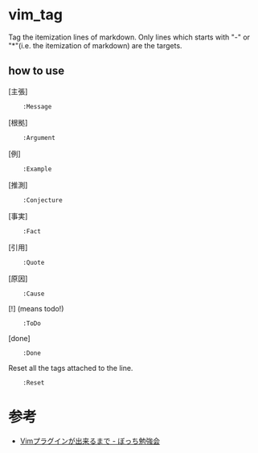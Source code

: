 # vim_tag
Tag the itemization lines of markdown.
Only lines which starts with "-" or "*"(i.e. the itemization of markdown) are the targets.  

## how to use
[主張]
```
    :Message
```

[根拠]
```
    :Argument
```

[例]
```
    :Example
```

[推測]
```
    :Conjecture
```

[事実]
```
    :Fact
```

[引用]
```
    :Quote
```

[原因]
```
    :Cause
```

[!] (means todo!)
```
    :ToDo
```

[done]
```
    :Done
```

Reset all the tags attached to the line.
```
    :Reset
```

# 参考
* [Vimプラグインが出来るまで - ぼっち勉強会](http://kannokanno.hatenablog.com/entry/20120403/1333462565)

